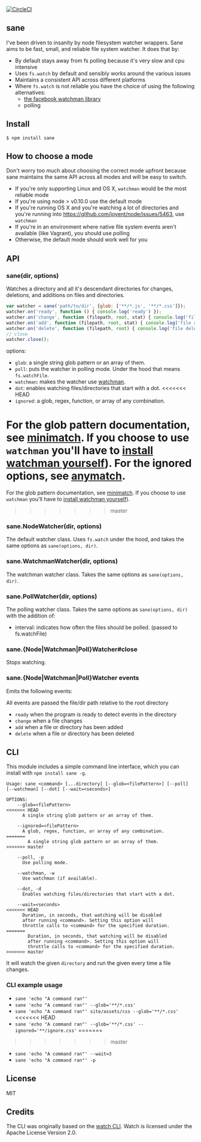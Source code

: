 [![CircleCI](https://circleci.com/gh/amasad/sane.svg?style=svg)](https://circleci.com/gh/amasad/sane)

sane
----

I've been driven to insanity by node filesystem watcher wrappers.
Sane aims to be fast, small, and reliable file system watcher. It does that by:

* By default stays away from fs polling because it's very slow and cpu intensive
* Uses `fs.watch` by default and sensibly works around the various issues
* Maintains a consistent API across different platforms
* Where `fs.watch` is not reliable you have the choice of using the following alternatives:
  * [the facebook watchman library](https://facebook.github.io/watchman/)
  * polling

## Install

```
$ npm install sane
```

## How to choose a mode

Don't worry too much about choosing the correct mode upfront because sane
maintains the same API across all modes and will be easy to switch.

* If you're only supporting Linux and OS X, `watchman` would be the most reliable mode
* If you're using node > v0.10.0 use the default mode
* If you're running OS X and you're watching a lot of directories and you're running into https://github.com/joyent/node/issues/5463, use `watchman`
* If you're in an environment where native file system events aren't available (like Vagrant), you should use polling
* Otherwise, the default mode should work well for you

## API

### sane(dir, options)

Watches a directory and all it's descendant directories for changes, deletions, and additions on files and directories.

```js
var watcher = sane('path/to/dir', {glob: ['**/*.js', '**/*.css']});
watcher.on('ready', function () { console.log('ready') });
watcher.on('change', function (filepath, root, stat) { console.log('file changed', filepath); });
watcher.on('add', function (filepath, root, stat) { console.log('file added', filepath); });
watcher.on('delete', function (filepath, root) { console.log('file deleted', filepath); });
// close
watcher.close();
```

options:

* `glob`: a single string glob pattern or an array of them.
* `poll`: puts the watcher in polling mode. Under the hood that means `fs.watchFile`.
* `watchman`: makes the watcher use [watchman](https://facebook.github.io/watchman/).
* `dot`: enables watching files/directories that start with a dot.
<<<<<<< HEAD
* `ignored`: a glob, regex, function, or array of any combination.

For the glob pattern documentation, see [minimatch](https://github.com/isaacs/minimatch).
If you choose to use `watchman` you'll have to [install watchman yourself](https://facebook.github.io/watchman/docs/install.html)).
For the ignored options, see [anymatch](https://github.com/es128/anymatch).
=======

For the glob pattern documentation, see [minimatch](https://github.com/isaacs/minimatch).
If you choose to use `watchman` you'll have to [install watchman yourself](https://facebook.github.io/watchman/docs/install.html)).
>>>>>>> master

### sane.NodeWatcher(dir, options)

The default watcher class. Uses `fs.watch` under the hood, and takes the same options as `sane(options, dir)`.

### sane.WatchmanWatcher(dir, options)

The watchman watcher class. Takes the same options as `sane(options, dir)`.

### sane.PollWatcher(dir, options)

The polling watcher class. Takes the same options as `sane(options, dir)` with the addition of:

* interval: indicates how often the files should be polled. (passed to fs.watchFile)

### sane.{Node|Watchman|Poll}Watcher#close

Stops watching.

### sane.{Node|Watchman|Poll}Watcher events

Emits the following events:

All events are passed the file/dir path relative to the root directory
* `ready` when the program is ready to detect events in the directory
* `change` when a file changes
* `add` when a file or directory has been added
* `delete` when a file or directory has been deleted

## CLI

This module includes a simple command line interface, which you can install with `npm install sane -g`.

```
Usage: sane <command> [...directory] [--glob=<filePattern>] [--poll] [--watchman] [--dot] [--wait=<seconds>]

OPTIONS:
    --glob=<filePattern>
<<<<<<< HEAD
      A single string glob pattern or an array of them.

    --ignored=<filePattern>
      A glob, regex, function, or array of any combination.
=======
        A single string glob pattern or an array of them.
>>>>>>> master

    --poll, -p
      Use polling mode.

    --watchman, -w
      Use watchman (if available).

    --dot, -d
      Enables watching files/directories that start with a dot.

    --wait=<seconds>
<<<<<<< HEAD
      Duration, in seconds, that watching will be disabled
      after running <command>. Setting this option will
      throttle calls to <command> for the specified duration.
=======
        Duration, in seconds, that watching will be disabled
        after running <command>. Setting this option will
        throttle calls to <command> for the specified duration.
>>>>>>> master
```

It will watch the given `directory` and run the given <command> every time a file changes.

### CLI example usage
- `sane 'echo "A command ran"'`
- `sane 'echo "A command ran"' --glob='**/*.css'`
- `sane 'echo "A command ran"' site/assets/css --glob='**/*.css'`
<<<<<<< HEAD
- `sane 'echo "A command ran"' --glob='**/*.css' --ignored='**/ignore.css'`
=======
>>>>>>> master
- `sane 'echo "A command ran"' --wait=3`
- `sane 'echo "A command ran"' -p`

## License

MIT

## Credits
The CLI was originally based on the [watch CLI](https://github.com/mikeal/watch). Watch is licensed under the Apache License Version 2.0.
